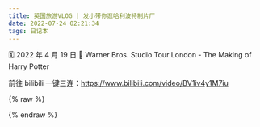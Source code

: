 ```yaml
---
title: 英国旅游VLOG | 发小带你逛哈利波特制片厂
date: 2022-07-24 02:21:34
tags: 日记本
---
```


🗓 2022 年 4 月 19 日
📍 Warner Bros. Studio Tour London - The Making of Harry Potter

前往 bilibili 一键三连：https://www.bilibili.com/video/BV1iv4y1M7iu

{% raw %}
<div id="player_bbb5a2178cafea64"></div>
<script type="text/javascript" src="https://player.dogecloud.com/js/loader"></script>
<script type="text/javascript">
var player = new DogePlayer({
    container: document.getElementById('player_bbb5a2178cafea64'),
    userId: 17,
    vcode: 'bbb5a2178cafea64',
    autoPlay: false,
    vtype: 10,
    pic: '/images/vlog-the-making-of-harry-potter.jpg',
});
</script>
{% endraw %}

&nbsp;